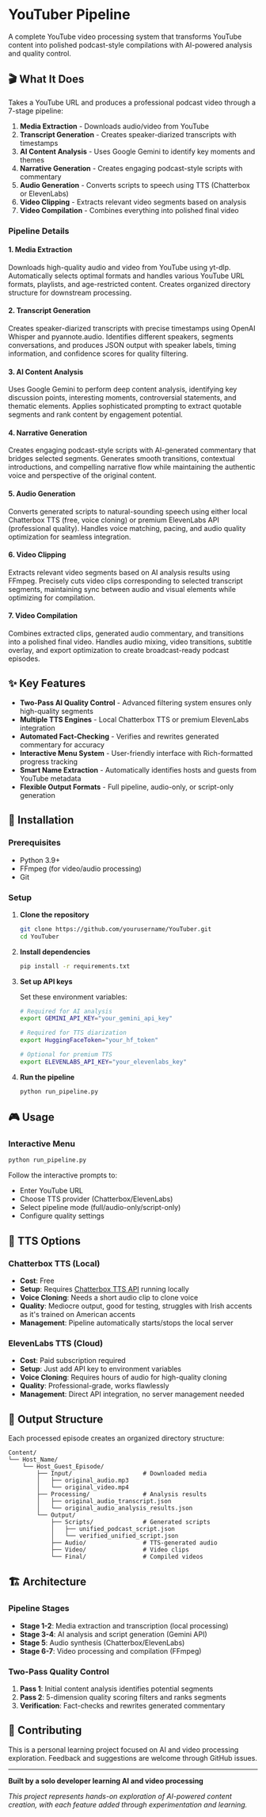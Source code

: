 # YouTuber Pipeline

A complete YouTube video processing system that transforms YouTube content into polished podcast-style compilations with AI-powered analysis and quality control.

## 🎬 What It Does

Takes a YouTube URL and produces a professional podcast video through a 7-stage pipeline:

1. **Media Extraction** - Downloads audio/video from YouTube
2. **Transcript Generation** - Creates speaker-diarized transcripts with timestamps  
3. **AI Content Analysis** - Uses Google Gemini to identify key moments and themes
4. **Narrative Generation** - Creates engaging podcast-style scripts with commentary
5. **Audio Generation** - Converts scripts to speech using TTS (Chatterbox or ElevenLabs)
6. **Video Clipping** - Extracts relevant video segments based on analysis
7. **Video Compilation** - Combines everything into polished final video

### Pipeline Details

#### 1. **Media Extraction**
Downloads high-quality audio and video from YouTube using yt-dlp. Automatically selects optimal formats and handles various YouTube URL formats, playlists, and age-restricted content. Creates organized directory structure for downstream processing.

#### 2. **Transcript Generation** 
Creates speaker-diarized transcripts with precise timestamps using OpenAI Whisper and pyannote.audio. Identifies different speakers, segments conversations, and produces JSON output with speaker labels, timing information, and confidence scores for quality filtering.

#### 3. **AI Content Analysis**
Uses Google Gemini to perform deep content analysis, identifying key discussion points, interesting moments, controversial statements, and thematic elements. Applies sophisticated prompting to extract quotable segments and rank content by engagement potential.

#### 4. **Narrative Generation**
Creates engaging podcast-style scripts with AI-generated commentary that bridges selected segments. Generates smooth transitions, contextual introductions, and compelling narrative flow while maintaining the authentic voice and perspective of the original content.

#### 5. **Audio Generation**
Converts generated scripts to natural-sounding speech using either local Chatterbox TTS (free, voice cloning) or premium ElevenLabs API (professional quality). Handles voice matching, pacing, and audio quality optimization for seamless integration.

#### 6. **Video Clipping**
Extracts relevant video segments based on AI analysis results using FFmpeg. Precisely cuts video clips corresponding to selected transcript segments, maintaining sync between audio and visual elements while optimizing for compilation.

#### 7. **Video Compilation**
Combines extracted clips, generated audio commentary, and transitions into a polished final video. Handles audio mixing, video transitions, subtitle overlay, and export optimization to create broadcast-ready podcast episodes.

## ✨ Key Features

- **Two-Pass AI Quality Control** - Advanced filtering system ensures only high-quality segments
- **Multiple TTS Engines** - Local Chatterbox TTS or premium ElevenLabs integration
- **Automated Fact-Checking** - Verifies and rewrites generated commentary for accuracy
- **Interactive Menu System** - User-friendly interface with Rich-formatted progress tracking
- **Smart Name Extraction** - Automatically identifies hosts and guests from YouTube metadata
- **Flexible Output Formats** - Full pipeline, audio-only, or script-only generation

## 🚀 Installation

### Prerequisites

- Python 3.9+
- FFmpeg (for video/audio processing)
- Git

### Setup

1. **Clone the repository**
   ```bash
   git clone https://github.com/yourusername/YouTuber.git
   cd YouTuber
   ```

2. **Install dependencies**
   ```bash
   pip install -r requirements.txt
   ```

3. **Set up API keys**
   
   Set these environment variables:
   ```bash
   # Required for AI analysis
   export GEMINI_API_KEY="your_gemini_api_key"
   
   # Required for TTS diarization
   export HuggingFaceToken="your_hf_token"
   
   # Optional for premium TTS
   export ELEVENLABS_API_KEY="your_elevenlabs_key"
   ```

4. **Run the pipeline**
   ```bash
   python run_pipeline.py
   ```

## 🎮 Usage

### Interactive Menu

```bash
python run_pipeline.py
```

Follow the interactive prompts to:
- Enter YouTube URL
- Choose TTS provider (Chatterbox/ElevenLabs)
- Select pipeline mode (full/audio-only/script-only)
- Configure quality settings

## 🎤 TTS Options

### Chatterbox TTS (Local)
- **Cost**: Free
- **Setup**: Requires [Chatterbox TTS API](https://github.com/travisvn/chatterbox-tts-api) running locally
- **Voice Cloning**: Needs a short audio clip to clone voice
- **Quality**: Mediocre output, good for testing, struggles with Irish accents as it's trained on American accents
- **Management**: Pipeline automatically starts/stops the local server

### ElevenLabs TTS (Cloud)
- **Cost**: Paid subscription required
- **Setup**: Just add API key to environment variables
- **Voice Cloning**: Requires hours of audio for high-quality cloning
- **Quality**: Professional-grade, works flawlessly
- **Management**: Direct API integration, no server management needed

## 📁 Output Structure

Each processed episode creates an organized directory structure:

```
Content/
└── Host_Name/
    └── Host_Guest_Episode/
        ├── Input/                    # Downloaded media
        │   ├── original_audio.mp3
        │   └── original_video.mp4
        ├── Processing/               # Analysis results
        │   ├── original_audio_transcript.json
        │   └── original_audio_analysis_results.json
        └── Output/
            ├── Scripts/              # Generated scripts
            │   ├── unified_podcast_script.json
            │   └── verified_unified_script.json
            ├── Audio/                # TTS-generated audio
            ├── Video/                # Video clips
            └── Final/                # Compiled videos
```

## 🏗️ Architecture

### Pipeline Stages

- **Stage 1-2**: Media extraction and transcription (local processing)
- **Stage 3-4**: AI analysis and script generation (Gemini API)
- **Stage 5**: Audio synthesis (Chatterbox/ElevenLabs)
- **Stage 6-7**: Video processing and compilation (FFmpeg)

### Two-Pass Quality Control

1. **Pass 1**: Initial content analysis identifies potential segments
2. **Pass 2**: 5-dimension quality scoring filters and ranks segments
3. **Verification**: Fact-checks and rewrites generated commentary

## 🤝 Contributing

This is a personal learning project focused on AI and video processing exploration. Feedback and suggestions are welcome through GitHub issues.

---

**Built by a solo developer learning AI and video processing**

*This project represents hands-on exploration of AI-powered content creation, with each feature added through experimentation and learning.*
